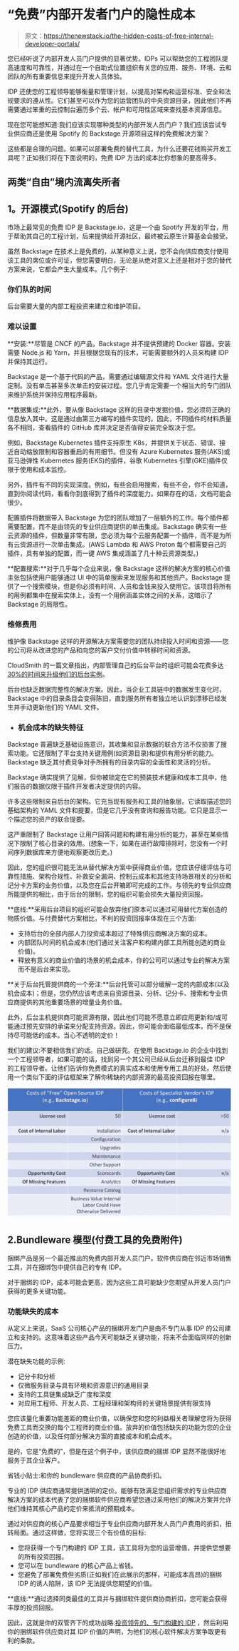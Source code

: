 # “免费”内部开发者门户的隐性成本

> 原文：<https://thenewstack.io/the-hidden-costs-of-free-internal-developer-portals/>

您已经听说了内部开发人员门户提供的显著优势。IDPs 可以帮助您的工程团队提高速度和可靠性，并通过在一个自助式位置组织有关您的应用、服务、环境、云和团队的所有重要信息来提升开发人员体验。

IDP 还使您的工程领导能够衡量和管理计划，以提高对架构和运营标准、安全和法规要求的遵从性。它们甚至可以作为您的运营团队的中央资源目录，因此他们不再需要通过笨重的云控制台遍历多个云、帐户和可用性区域来查找基本资源信息。

现在您可能想知道:我们应该实现哪种类型的内部开发人员门户？我们应该尝试专业供应商还是使用 Spotify 的 Backstage 开源项目这样的免费解决方案？

这些都是合理的问题。如果可以部署免费的替代工具，为什么还要花钱购买开发工具呢？正如我们将在下面说明的，免费 IDP 方法的成本比你想象的要高得多。

## **两类“自由”境内流离失所者**

## **1。开源模式(Spotify 的后台)**

市场上最常见的免费 IDP 是 Backstage.io，这是一个由 Spotify 开发的平台，用于帮助其自己的工程计划，后来提供给开源社区，最终被云原生计算基金会接受。

虽然 Backstage 在技术上是免费的，从某种意义上说，您不会向供应商支付使用该工具的席位或许可证，但您需要明白，无论是从绝对意义上还是相对于您的替代方案来说，它都会产生大量成本。几个例子:

### **你们队的时间**

后台需要大量的内部工程投资来建立和维护项目。

### **难以设置**

**安装:**尽管是 CNCF 的产品，Backstage 并不提供预建的 Docker 容器。安装需要 Node.js 和 Yarn，并且根据您现有的技术，可能需要额外的人员来构建 IDP 并保持其运行。

Backstage 是一个基于代码的产品，需要通过编辑源文件和 YAML 文件进行大量定制。没有单击甚至多次单击的安装过程。您几乎肯定需要一个相当大的专门团队来维护系统并保持应用程序最新。

**数据集成:**此外，要从像 Backstage 这样的目录中发掘价值，您必须将正确的信息放入其中。这是通过由第三方编写的插件实现的。因此，不同插件的材料质量各不相同，查看插件的 GitHub 库并决定是否值得安装完全取决于您。

例如，Backstage Kubernetes 插件支持原生 K8s，并提供关于状态、错误、接近自动缩放限制和容器重启的有用细节。但没有 Azure Kubernetes 服务(AKS)或亚马逊弹性 Kubernetes 服务(EKS)的插件，谷歌 Kubernetes 引擎(GKE)插件仅限于使用和成本监控。

另外，插件有不同的实现深度。例如，有些会启用搜索，有些不会，你不会知道，直到你阅读代码，看看你到底得到了插件的深度能力。如果存在的话，文档可能会很少。

配置插件将数据带入 Backstage 为您的团队增加了一层额外的工作。每个插件都需要配置，而不是由领先的专业供应商提供的单击集成。Backstage 确实有一些云资源的插件，但数量非常有限，您必须为每个云服务配置一个插件，而不是为所有云资源进行一次单击集成。(AWS Lambda 和 AWS Proton 每个都需要自己的插件，具有单独的配置，而一键 AWS 集成涵盖了几十种云资源类型。)

**配置搜索:**对于几乎每个企业来说，像 Backstage 这样的解决方案的核心价值主张包括使用户能够通过 UI 中的简单搜索来发现服务和其他资产。Backstage 提供了一个搜索模块，但是你必须有时间、人员和金钱来投入使用它。该项目将所有的用例都集中在搜索实体上，没有一个用例涵盖实体之间的关系，这暗示了 Backstage 的局限性。

### **维修费用**

维护像 Backstage 这样的开源解决方案需要您的团队持续投入时间和资源——您的公司将从改进您的产品和向您的客户交付价值中转移时间和资源。

CloudSmith 的一篇文章指出，内部管理自己的后台平台的组织可能会花费多达 [30%的时间来升级他们的后台实例](https://cloudsmith.com/blog/oss-commercial/)。

后台也缺乏数据完整性的解决方案。因此，当企业工具链中的数据发生变化时，Backstage 中的目录条目会变得陈旧，直到服务所有者独立地认识到漂移已经发生并手动更新他们的 YAML 文件。

*   ### **机会成本的缺失特征**

Backstage 普遍缺乏基础设施意识，其收集和显示数据的联合方法不仅损害了搜索功能。它还限制了平台支持关键用例(如资源目录)和提供有用分析的能力。Backstage 缺乏其付费竞争对手所拥有的目录内容的全面性和灵活的分析。

Backstage 确实提供了见解，但你被锁定在它的预装技术健康和成本工具中，他们报告的数据仅限于插件开发者决定提供的内容。

许多这些限制来自后台的架构。它充当现有服务和工具的抽象层。它读取描述您的基础架构的 YAML 文件和提要，但是它几乎没有查询和报告功能。它只是显示一个描述您的资产的联合提要。

这严重限制了 Backstage 让用户回答问题和构建有用分析的能力，甚至在某些情况下限制了核心目录的效用。(想象一下，如果在进行故障排除时，您没有一个时间序列数据库来方便地观察更改历史。)

因此，您的组织很可能无法从替代解决方案中获得商业价值。您应该仔细评估与可靠性措施、架构合规性、补救安全漏洞、控制云成本和其他支持场景相关的分析和记分卡方案的业务价值，以及您在后台开箱即可完成的工作。与领先的专业供应商所能提供的相比，由于后台的限制，您的组织可能会损失大量投资回报。

**底线:**采用后台项目的组织可能会放弃他们原本可以通过可用替代方案创造的物质价值。与付费替代方案相比，不利的投资回报率体现在三个方面:

*   支持后台的全部内部人力投资成本超过了特殊供应商解决方案的成本。
*   内部团队时间的机会成本(他们通过关注客户和构建内部工具所能创造的商业价值)。
*   释放有意义的商业价值的场景的机会成本，你的公司可以通过专业的解决方案而不是后台来实现。

**关于后台托管提供商的一个旁注:**后台托管可以部分缓解一定的内部成本(以及机会成本)；但是，您仍然应该考虑来自资源目录、分析、记分卡、搜索和专业供应商提供的其他重要场景的增量业务价值。

此外，后台主机提供商可能资源有限，因此他们可能不愿意立即应用更新和/或可能通过预先安排的承诺来分配支持资源。因此，你可能会面临最低成本，而不是保持尽可能低的成本。当心不透明的定价！

我们的建议:不要相信我们的话。自己做研究。在使用 Backtage.io 的企业中找到一个工程领导者，如果可能的话，找到另一个其公司已经从后台迁移到最佳 IDP 的工程领导者。让他们告诉你免费模式的真实成本和使用专用工具的好处。然后使用一个类似下面的评估框架来了解你稀缺的内部资源的最高投资回报在哪里。

![](img/26bc75b1d075e691ae1a0478068e0e11.png)

## 2.Bundleware 模型(付费工具的免费附件)

捆绑产品是另一个最近推出的免费内部开发人员门户。软件供应商在邻近市场销售工具，并在捆绑包中提供自己的专有 IDP。

对于捆绑的 IDP，成本可能会更高，因为这些工具可能缺少您期望从开发人员门户获得的更多关键功能。

### **功能缺失的成本**

从定义上来说，SaaS 公司核心产品的捆绑开发门户是由不专门从事 IDP 的公司建立和支持的。这意味着这些产品今天可能缺乏关键功能，将来不会面临同样的创新压力。

潜在缺失功能的示例:

*   记分卡和分析
*   仅微服务目录与具有环境和资源意识的通用目录
*   支持的工具链集成缺乏广度和深度
*   对应用工程师、开发人员、工程经理和架构师的关键场景提供有限支持

您应该量化重要功能差距的商业价值，以确保您和您的利益相关者理解您将为获得免费工具而交换的每个工程师的商业价值。放弃的价值包括缺失的功能为您的企业创造的价值，以及任何部分解决方案的直接成本和机会成本。

是的，它是“免费的”，但是在这个例子中，该供应商的捆绑 IDP 显然不能很好地服务于其企业客户。

省钱小贴士:和你的 bundleware 供应商的产品协商折扣。

专业的 IDP 供应商通常提供透明的定价。能够有效满足您组织需求的专业供应商解决方案的成本代表了您的捆绑软件供应商希望您通过采用他们的解决方案并允许他们维持其核心产品的定价来抵消的预期成本。

通过对供应商的核心产品要求相当于专业供应商内部开发人员门户费用的折扣，扭转局面。通过这样做，您将实现三个有价值的目标:

*   您将获得一个专门构建的 IDP 工具，该工具将为您的运营增值，并提供您想要的所有投资回报。
*   您可以在 bundleware 的核心产品上省钱。
*   您避免了部署免费但劣质(正如我们在此展示的那样，可能成本高昂)的捆绑 IDP 的诱人陷阱，该 IDP 无法提供您期望的价值。

**底线:**通过选择同类最佳的工具并与捆绑软件提供商协商折扣，您可能会获得丰厚的投资回报。

因此，这就是你的双管齐下的成功战略:[投资领先的、专门构建的 IDP](https://www.configure8.io) ，然后利用你的捆绑软件供应商对其 IDP 价值的声明，为他们的核心软件解决方案争取更有利的条款。

<svg xmlns:xlink="http://www.w3.org/1999/xlink" viewBox="0 0 68 31" version="1.1"><title>Group</title> <desc>Created with Sketch.</desc></svg>